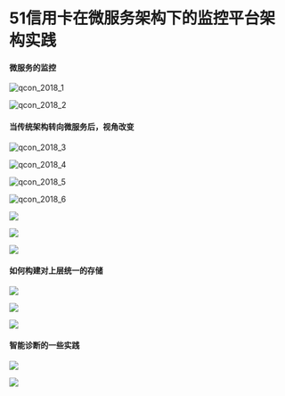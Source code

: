 # 51信用卡在微服务架构下的监控平台架构实践

#### 微服务的监控 

![qcon_2018_1](https://raw.githubusercontent.com/hellojd2018/ms_document/master/Qcon/%E5%8C%97%E4%BA%AC2018/assets/qcon_2018_1.jpg)

![qcon_2018_2](https://raw.githubusercontent.com/hellojd2018/ms_document/master/Qcon/%E5%8C%97%E4%BA%AC2018/assets/qcon_2018_2.jpg)



#### 当传统架构转向微服务后，视⻆改变

![qcon_2018_3](https://raw.githubusercontent.com/hellojd2018/ms_document/master/Qcon/%E5%8C%97%E4%BA%AC2018/assets/qcon_2018_3.jpg)

![qcon_2018_4](https://raw.githubusercontent.com/hellojd2018/ms_document/master/Qcon/%E5%8C%97%E4%BA%AC2018/assets/qcon_2018_4.jpg)



![qcon_2018_5](https://raw.githubusercontent.com/hellojd2018/ms_document/master/Qcon/%E5%8C%97%E4%BA%AC2018/assets/qcon_2018_5.jpg)

![qcon_2018_6](https://raw.githubusercontent.com/hellojd2018/ms_document/master/Qcon/%E5%8C%97%E4%BA%AC2018/assets/qcon_2018_6.jpg)

![](https://raw.githubusercontent.com/hellojd2018/ms_document/master/Qcon/%E5%8C%97%E4%BA%AC2018/assets/qcon_2018_7.jpg)

![](https://raw.githubusercontent.com/hellojd2018/ms_document/master/Qcon/%E5%8C%97%E4%BA%AC2018/assets/qcon_2018_8.jpg)



![](https://raw.githubusercontent.com/hellojd2018/ms_document/master/Qcon/%E5%8C%97%E4%BA%AC2018/assets/qcon_2018_9.jpg)

#### 如何构建对上层统一的存储 

![](https://raw.githubusercontent.com/hellojd2018/ms_document/master/Qcon/%E5%8C%97%E4%BA%AC2018/assets/qcon_2018_10.jpg)

![](https://raw.githubusercontent.com/hellojd2018/ms_document/master/Qcon/%E5%8C%97%E4%BA%AC2018/assets/qcon_2018_13.jpg)

![](https://raw.githubusercontent.com/hellojd2018/ms_document/master/Qcon/%E5%8C%97%E4%BA%AC2018/assets/qcon_2018_13_01.jpg)

#### 智能诊断的一些实践 

![](https://raw.githubusercontent.com/hellojd2018/ms_document/master/Qcon/%E5%8C%97%E4%BA%AC2018/assets/qcon_2018_14.jpg)

![](https://raw.githubusercontent.com/hellojd2018/ms_document/master/Qcon/%E5%8C%97%E4%BA%AC2018/assets/qcon_2018_15.jpg)
